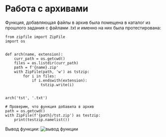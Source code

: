 # Работа с архивами

Функция, добавляющая файлы в архив была помещена в каталог из прошлого задания с файлами .txt и именно на них была протестирована:
```
from zipfile import ZipFile
import os


def arch(name, extension):
    curr_path = os.getcwd()
    files = os.listdir(curr_path)
    path = f'{name}.zip'
    with ZipFile(path, 'w') as tstzip:
        for i in files:
            if i.endswith(extension):
                tstzip.write(i)


arch('tst', '.txt')

# Проверим, что функция добавила в архив
path = os.getcwd()
with ZipFile(f'{path}/tst.zip') as testzip:
    print(testzip.namelist())
```

Вывод функции:
![вывод функции](https://i.imgur.com/RCXS7qm.png)